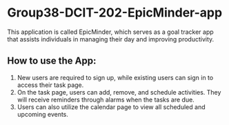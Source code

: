 # Group38-DCIT-202-EpicMinder-app
This application is called EpicMinder, which serves as a goal tracker app that assists individuals in managing their day and improving productivity.

## How to use the App:
1. New users are required to sign up, while existing users can sign in to access their task page.
2. On the task page, users can add, remove, and schedule activities. They will receive reminders through alarms when the tasks are due.
3. Users can also utilize the calendar page to view all scheduled and upcoming events.





